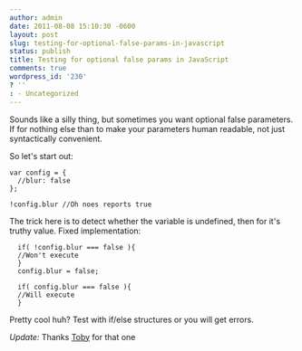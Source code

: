 ```yaml
---
author: admin
date: 2011-08-08 15:10:30 -0600
layout: post
slug: testing-for-optional-false-params-in-javascript
status: publish
title: Testing for optional false params in JavaScript
comments: true
wordpress_id: '230'
? ''
: - Uncategorized
---
```


Sounds like a silly thing, but sometimes you want optional false parameters.  If for nothing else than to make your parameters human readable, not just syntactically convenient.

So let's start out:

    var config = {
      //blur: false
    };

    !config.blur //Oh noes reports true

The trick here is to detect whether the variable is undefined, then for it's truthy value.  Fixed implementation:

      if( !config.blur === false ){
      //Won't execute
      }
      config.blur = false;

      if( config.blur === false ){
      //Will execute
      }

Pretty cool huh?  Test with if/else structures or you will get errors.

*Update:*
Thanks [Toby](http://drewwells.net/blog/2011/testing-for-optional-false-params-in-javascript/#comment-339580774) for that one
